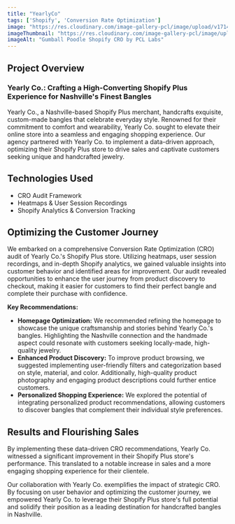 ```yaml
---
title: "YearlyCo"
tags: ['Shopify', 'Conversion Rate Optimization']
image: "https://res.cloudinary.com/image-gallery-pcl/image/upload/v1714789950/Blawby/Yearly_Featured_um91yo.webp"
imageThumbnail: "https://res.cloudinary.com/image-gallery-pcl/image/upload/v1714791185/Blawby/Yearly_bxc3un.webp"
imageAlt: "Gumball Poodle Shopify CRO by PCL Labs"
---
```


## Project Overview

### Yearly Co.: Crafting a High-Converting Shopify Plus Experience for Nashville's Finest Bangles

Yearly Co., a Nashville-based Shopify Plus merchant, handcrafts exquisite, custom-made bangles that celebrate everyday style. Renowned for their commitment to comfort and wearability, Yearly Co. sought to elevate their online store into a seamless and engaging shopping experience. Our agency partnered with Yearly Co. to implement a data-driven approach, optimizing their Shopify Plus store to drive sales and captivate customers seeking unique and handcrafted jewelry.

## Technologies Used

* CRO Audit Framework
* Heatmaps & User Session Recordings
* Shopify Analytics & Conversion Tracking

## Optimizing the Customer Journey

We embarked on a comprehensive Conversion Rate Optimization (CRO) audit of Yearly Co.'s Shopify Plus store. Utilizing heatmaps, user session recordings, and in-depth Shopify analytics, we gained valuable insights into customer behavior and identified areas for improvement. Our audit revealed opportunities to enhance the user journey from product discovery to checkout, making it easier for customers to find their perfect bangle and complete their purchase with confidence.

**Key Recommendations:**

* **Homepage Optimization:** We recommended refining the homepage to showcase the unique craftsmanship and stories behind Yearly Co.'s bangles. Highlighting the Nashville connection and the handmade aspect could resonate with customers seeking locally-made, high-quality jewelry.
* **Enhanced Product Discovery:** To improve product browsing, we suggested implementing user-friendly filters and categorization based on style, material, and color. Additionally, high-quality product photography and engaging product descriptions could further entice customers.
* **Personalized Shopping Experience:** We explored the potential of integrating personalized product recommendations, allowing customers to discover bangles that complement their individual style preferences.

## Results and Flourishing Sales

By implementing these data-driven CRO recommendations, Yearly Co. witnessed a significant improvement in their Shopify Plus store's performance. This translated to a notable increase in sales and a more engaging shopping experience for their clientele. 

Our collaboration with Yearly Co. exemplifies the impact of strategic CRO. By focusing on user behavior and optimizing the customer journey, we empowered Yearly Co. to leverage their Shopify Plus store's full potential and solidify their position as a leading destination for handcrafted bangles in Nashville. 
